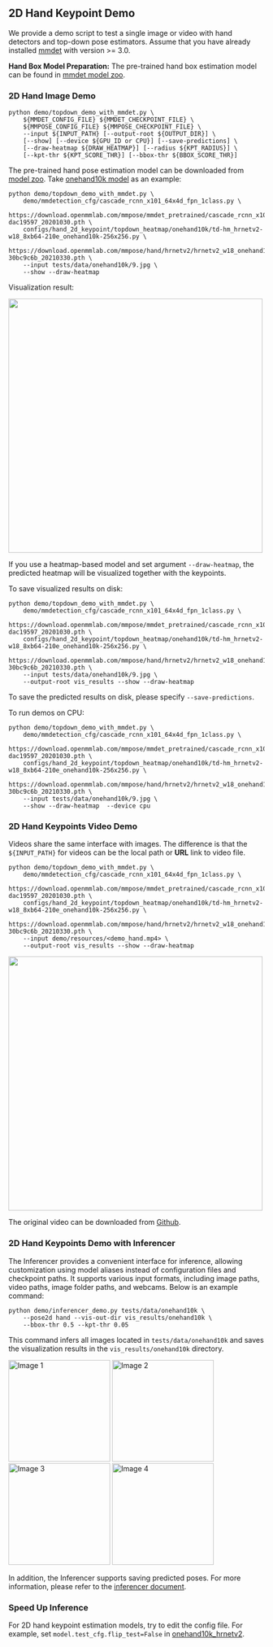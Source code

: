 ## 2D Hand Keypoint Demo

We provide a demo script to test a single image or video with hand detectors and top-down pose estimators. Assume that you have already installed [mmdet](https://github.com/open-mmlab/mmdetection) with version >= 3.0.

**Hand Box Model Preparation:** The pre-trained hand box estimation model can be found in [mmdet model zoo](/demo/docs/en/mmdet_modelzoo.md#hand-bounding-box-detection-models).

### 2D Hand Image Demo

```shell
python demo/topdown_demo_with_mmdet.py \
    ${MMDET_CONFIG_FILE} ${MMDET_CHECKPOINT_FILE} \
    ${MMPOSE_CONFIG_FILE} ${MMPOSE_CHECKPOINT_FILE} \
    --input ${INPUT_PATH} [--output-root ${OUTPUT_DIR}] \
    [--show] [--device ${GPU_ID or CPU}] [--save-predictions] \
    [--draw-heatmap ${DRAW_HEATMAP}] [--radius ${KPT_RADIUS}] \
    [--kpt-thr ${KPT_SCORE_THR}] [--bbox-thr ${BBOX_SCORE_THR}]
```

The pre-trained hand pose estimation model can be downloaded from [model zoo](https://mmpose.readthedocs.io/en/latest/model_zoo/hand_2d_keypoint.html).
Take [onehand10k model](https://download.openmmlab.com/mmpose/hand/hrnetv2/hrnetv2_w18_onehand10k_256x256-30bc9c6b_20210330.pth) as an example:

```shell
python demo/topdown_demo_with_mmdet.py \
    demo/mmdetection_cfg/cascade_rcnn_x101_64x4d_fpn_1class.py \
    https://download.openmmlab.com/mmpose/mmdet_pretrained/cascade_rcnn_x101_64x4d_fpn_20e_onehand10k-dac19597_20201030.pth \
    configs/hand_2d_keypoint/topdown_heatmap/onehand10k/td-hm_hrnetv2-w18_8xb64-210e_onehand10k-256x256.py \
    https://download.openmmlab.com/mmpose/hand/hrnetv2/hrnetv2_w18_onehand10k_256x256-30bc9c6b_20210330.pth \
    --input tests/data/onehand10k/9.jpg \
    --show --draw-heatmap
```

Visualization result:

<img src="https://user-images.githubusercontent.com/26127467/187664103-cfbe0c4e-5876-42f9-9023-5fb58ce00d7b.jpg" height="500px" alt><br>

If you use a heatmap-based model and set argument `--draw-heatmap`, the predicted heatmap will be visualized together with the keypoints.

To save visualized results on disk:

```shell
python demo/topdown_demo_with_mmdet.py \
    demo/mmdetection_cfg/cascade_rcnn_x101_64x4d_fpn_1class.py \
    https://download.openmmlab.com/mmpose/mmdet_pretrained/cascade_rcnn_x101_64x4d_fpn_20e_onehand10k-dac19597_20201030.pth \
    configs/hand_2d_keypoint/topdown_heatmap/onehand10k/td-hm_hrnetv2-w18_8xb64-210e_onehand10k-256x256.py \
    https://download.openmmlab.com/mmpose/hand/hrnetv2/hrnetv2_w18_onehand10k_256x256-30bc9c6b_20210330.pth \
    --input tests/data/onehand10k/9.jpg \
    --output-root vis_results --show --draw-heatmap
```

To save the predicted results on disk, please specify `--save-predictions`.

To run demos on CPU:

```shell
python demo/topdown_demo_with_mmdet.py \
    demo/mmdetection_cfg/cascade_rcnn_x101_64x4d_fpn_1class.py \
    https://download.openmmlab.com/mmpose/mmdet_pretrained/cascade_rcnn_x101_64x4d_fpn_20e_onehand10k-dac19597_20201030.pth \
    configs/hand_2d_keypoint/topdown_heatmap/onehand10k/td-hm_hrnetv2-w18_8xb64-210e_onehand10k-256x256.py \
    https://download.openmmlab.com/mmpose/hand/hrnetv2/hrnetv2_w18_onehand10k_256x256-30bc9c6b_20210330.pth \
    --input tests/data/onehand10k/9.jpg \
    --show --draw-heatmap  --device cpu
```

### 2D Hand Keypoints Video Demo

Videos share the same interface with images. The difference is that the `${INPUT_PATH}` for videos can be the local path or **URL** link to video file.

```shell
python demo/topdown_demo_with_mmdet.py \
    demo/mmdetection_cfg/cascade_rcnn_x101_64x4d_fpn_1class.py \
    https://download.openmmlab.com/mmpose/mmdet_pretrained/cascade_rcnn_x101_64x4d_fpn_20e_onehand10k-dac19597_20201030.pth \
    configs/hand_2d_keypoint/topdown_heatmap/onehand10k/td-hm_hrnetv2-w18_8xb64-210e_onehand10k-256x256.py \
    https://download.openmmlab.com/mmpose/hand/hrnetv2/hrnetv2_w18_onehand10k_256x256-30bc9c6b_20210330.pth \
    --input demo/resources/<demo_hand.mp4> \
    --output-root vis_results --show --draw-heatmap
```

<img src="https://user-images.githubusercontent.com/26127467/187665873-3ac836ec-8da5-45e1-8d78-c0abe962bd5e.gif" height="500px" alt><br>

The original video can be downloaded from [Github](https://raw.githubusercontent.com/open-mmlab/mmpose/master/tests/data/nvgesture/sk_color.avi).

### 2D Hand Keypoints Demo with Inferencer

The Inferencer provides a convenient interface for inference, allowing customization using model aliases instead of configuration files and checkpoint paths. It supports various input formats, including image paths, video paths, image folder paths, and webcams. Below is an example command:

```shell
python demo/inferencer_demo.py tests/data/onehand10k \
    --pose2d hand --vis-out-dir vis_results/onehand10k \
    --bbox-thr 0.5 --kpt-thr 0.05
```

This command infers all images located in `tests/data/onehand10k` and saves the visualization results in the `vis_results/onehand10k` directory.

<img src="https://user-images.githubusercontent.com/26127467/229824447-b444e92d-9b5b-4a50-9a32-68be3ff8c527.jpg" alt="Image 1" height="200"/> <img src="https://user-images.githubusercontent.com/26127467/229824466-6ae47a40-70a6-451d-94ee-4ffc34204a9c.jpg" alt="Image 2" height="200"/> <img src="https://user-images.githubusercontent.com/26127467/229824477-679201c3-1e0b-45fe-b0c7-bab67b245a10.jpg" alt="Image 3" height="200"/> <img src="https://user-images.githubusercontent.com/26127467/229824488-bd874362-7401-41a5-8209-51bad1563a11.jpg" alt="Image 4" height="200"/>

In addition, the Inferencer supports saving predicted poses. For more information, please refer to the [inferencer document](https://mmpose.readthedocs.io/en/dev-1.x/user_guides/inference.html#inferencer-a-unified-inference-interface).

### Speed Up Inference

For 2D hand keypoint estimation models, try to edit the config file. For example, set `model.test_cfg.flip_test=False` in [onehand10k_hrnetv2](../../configs/hand_2d_keypoint/topdown_heatmap/onehand10k/td-hm_hrnetv2-w18_8xb64-210e_onehand10k-256x256.py#90).
